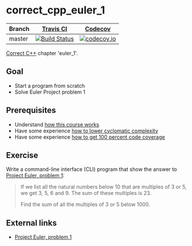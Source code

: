# correct_cpp_euler_1

Branch|[Travis CI](https://travis-ci.org)|[Codecov](https://www.codecov.io)
---|---|---
master|[![Build Status](https://travis-ci.org/richelbilderbeek/correct_cpp_euler_1.svg?branch=master)](https://travis-ci.org/richelbilderbeek/correct_cpp_euler_1)|[![codecov.io](https://codecov.io/github/richelbilderbeek/correct_cpp_euler_1/coverage.svg?branch=master)](https://codecov.io/github/richelbilderbeek/correct_cpp_euler_1/branch/master)

[Correct C++](https://github.com/richelbilderbeek/correct_cpp) chapter 'euler_1'.

## Goal

 * Start a program from scratch
 * Solve Euler Project problem 1

## Prerequisites

 * Understand [how this course works](https://github.com/richelbilderbeek/correct_cpp/blob/master/doc/how_this_course_works.md)
 * Have some experience [how to lower cyclomatic complexity](https://github.com/richelbilderbeek/correct_cpp/blob/master/doc/lower_cyclomatic_complexity.md)
 * Have some experience [how to get 100 percent code coverage](https://github.com/richelbilderbeek/correct_cpp/blob/master/doc/get_100_percent_code_coverage.md)

## Exercise

Write a command-line interface (CLI) program that show the answer 
to [Project Euler, problem 1](https://projecteuler.net/problem=1):

> If we list all the natural numbers below 10 that are multiples of 3 or 5, we get 3, 5, 6 and 9. The sum of these multiples is 23.
>
> Find the sum of all the multiples of 3 or 5 below 1000.

## External links

 * [Project Euler, problem 1](https://projecteuler.net/problem=1)
